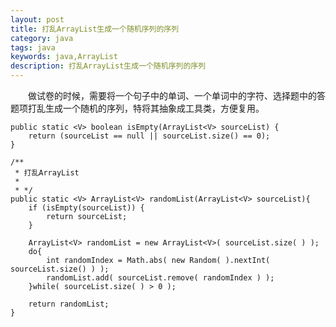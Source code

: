 ```yaml
---
layout: post
title: 打乱ArrayList生成一个随机序列的序列
category: java
tags: java
keywords: java,ArrayList
description: 打乱ArrayList生成一个随机序列的序列
---
```


&emsp;&emsp;做试卷的时候，需要将一个句子中的单词、一个单词中的字符、选择题中的答题项打乱生成一个随机的序列，特将其抽象成工具类，方便复用。

	public static <V> boolean isEmpty(ArrayList<V> sourceList) {
        return (sourceList == null || sourceList.size() == 0);
    }

	/**
     * 打乱ArrayList
     * 
     * */
    public static <V> ArrayList<V> randomList(ArrayList<V> sourceList){
    	if (isEmpty(sourceList)) {
            return sourceList;
        }
    	
    	ArrayList<V> randomList = new ArrayList<V>( sourceList.size( ) );
    	do{
    		int randomIndex = Math.abs( new Random( ).nextInt( sourceList.size() ) );
        	randomList.add( sourceList.remove( randomIndex ) );
    	}while( sourceList.size( ) > 0 );
    	
    	return randomList;
    }